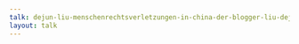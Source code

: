 ```yaml
---
talk: dejun-liu-menschenrechtsverletzungen-in-china-der-blogger-liu-dejun-berichtet
layout: talk
---
```

